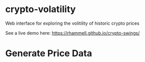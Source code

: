 # crypto-volatility
Web interface for exploring the volitility of historic crypto prices


See a live demo here: https://rhammell.github.io/crypto-swings/


# Generate Price Data